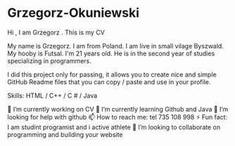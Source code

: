 # Grzegorz-Okuniewski
Hi , I am Grzegorz . This is my CV

My name is Grzegorz. I am from Poland. I am live in small vilage Byszwald. My hooby is Futsal.
I'm 21 years old. He is in the second year of studies specializing in programmers.

I did this project only for passing, it allows you to create nice and simple GitHub Readme files that you can copy / paste and use in your profile.

Skills: HTML / C++ / C # / Java

🔭 I’m currently working on CV
🌱 I’m currently learning Github and Java
🤔 I’m looking for help with github
📫 How to reach me: tel 735 108 998
⚡ Fun fact: I am studint programist and i active athlete 
👯 I’m looking to collaborate on programming and building your website

